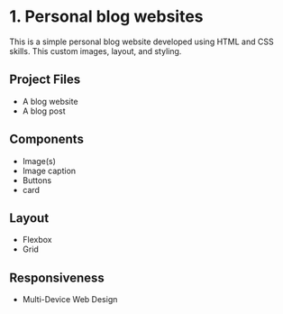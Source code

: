 # 1. Personal blog websites

This is a simple personal blog website developed using HTML and CSS skills. This custom images, layout, and styling.


## Project Files
- A blog website
- A blog post

## Components
- Image(s)
- Image caption
- Buttons
- card


## Layout
- Flexbox
- Grid


## Responsiveness

- Multi-Device Web Design
